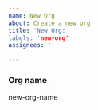```yaml
---
name: New Org
about: Create a new org
title: 'New Org:
labels: 'new-org'
assignees: ''

---
```


<!-- INSTRUCTIONS -->
<!-- fill out the information under each of the "###" headings -->
<!-- do not add text between the ### heading and the input -->

<!-- FIELD HELP -->
<!-- Org Name: Enter in the name of the new organization name -->


### Org name

new-org-name

